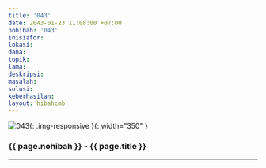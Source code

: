```yaml
---
title: '043'
date: 2043-01-23 11:08:00 +07:00
nohibah: '043'
inisiator:
lokasi:
dana:
topik:
lama:
deskripsi:
masalah:
solusi:
keberhasilan:
layout: hibahcmb
---
```


![043](/static/img/hibahcmb/043.png){: .img-responsive }{: width="350" }

### {{ page.nohibah }} - {{ page.title }}

---
